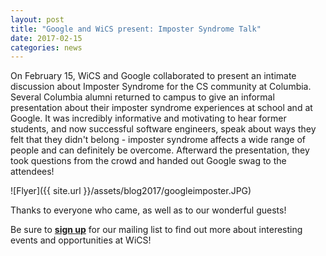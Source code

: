 ```yaml
---
layout: post
title: "Google and WiCS present: Imposter Syndrome Talk"
date: 2017-02-15
categories: news
---
```


On February 15, WiCS and Google collaborated to present an intimate discussion about Imposter Syndrome for the CS community at Columbia.
Several Columbia alumni returned to campus to give an informal presentation about their imposter syndrome experiences at school and at Google.
It was incredibly informative and motivating to hear former students, and now successful software engineers, speak about ways they felt that 
they didn't belong - imposter syndrome affects a wide range of people and can definitely be overcome.
Afterward the presentation, they took questions from the crowd and handed out Google swag to the attendees!

![Flyer]({{ site.url }}/assets/blog2017/googleimposter.JPG)

Thanks to everyone who came, as well as to our wonderful guests!

Be sure to [**sign up**][mailinglist] for our mailing list to find out more about interesting events and opportunities at WiCS!

[mailinglist]: http://columbia.us9.list-manage.com/subscribe?u=4c6a1c710f8ab9cce10272368&id=593b5faa43
